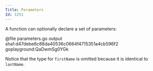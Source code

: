 ```yaml
---
Title: Parameters
Id: 1251
---
```

A function can optionally declare a set of parameters:

@file parameters.go output sha1:d47debe6c88da40536c0664f4715351a4cb596f2 goplayground:QaDwmSg0YGk

Notice that the type for `firstName` is omitted because it is identical to `lastName`.

